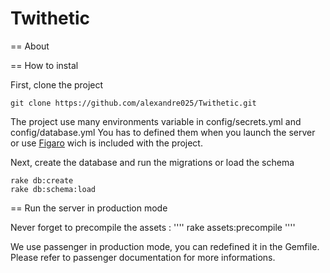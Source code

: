 # Twithetic

== About

== How to instal

First, clone the project
````
git clone https://github.com/alexandre025/Twithetic.git
````

The project use many environments variable in config/secrets.yml and config/database.yml
You has to defined them when you launch the server or use [Figaro](https://github.com/laserlemon/figaro) wich is included with the project.

Next, create the database and run the migrations or load the schema
````
rake db:create
rake db:schema:load
````

== Run the server in production mode

Never forget to precompile the assets :
''''
rake assets:precompile
''''

We use passenger in production mode, you can redefined it in the Gemfile.
Please refer to passenger documentation for more informations.